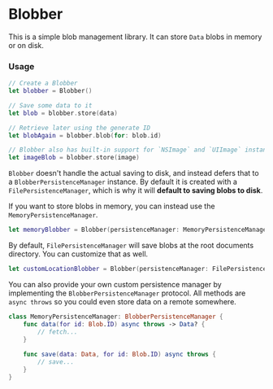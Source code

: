 # Blobber

This is a simple blob management library. It can store `Data` blobs in memory or on disk.

### Usage

```Swift
// Create a Blobber
let blobber = Blobber()

// Save some data to it
let blob = blobber.store(data)

// Retrieve later using the generate ID
let blobAgain = blobber.blob(for: blob.id)

// Blobber also has built-in support for `NSImage` and `UIImage` instances.
let imageBlob = blobber.store(image)
```

`Blobber` doesn't handle the actual saving to disk, and instead defers that to a `BlobberPersistenceManager` instance. By default it is created with a `FilePersistenceManager`, which is why it will **default to saving blobs to disk**.

If you want to store blobs in memory, you can instead use the `MemoryPersistenceManager`.

```Swift
let memoryBlobber = Blobber(persistenceManager: MemoryPersistenceManager)
```  

By default, `FilePersistenceManager` will save blobs at the root documents directory. You can customize that as well.

```Swift
let customLocationBlobber = Blobber(persistenceManager: FilePersistenceManager(baseUrl: someCustomDirectory))
```

You can also provide your own custom persistence manager by implementing the `BlobberPersistenceManager` protocol. All methods are `async throws` so you could even store data on a remote somewhere.

```Swift
class MemoryPersistenceManager: BlobberPersistenceManager {
    func data(for id: Blob.ID) async throws -> Data? {
        // fetch...
    }
    
    func save(data: Data, for id: Blob.ID) async throws {
        // save...
    }
}
```
